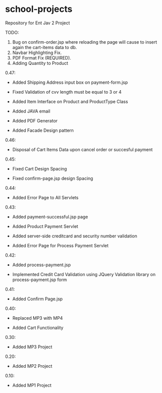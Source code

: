# school-projects
Repository for Ent Jav 2 Project

TODO: 

  1.  Bug on confirm-order.jsp where reloading the page will cause to insert again the cart-items data to db.
  2.  Navbar Highlighting Fix.
  3.  PDF Format Fix (REQUIRED).
  4.  Adding Quantity to Product

0.47:

  * Added Shipping Address input box on payment-form.jsp

  * Fixed Validation of cvv length must be equal to 3 or 4

  * Added Item Interface on Product and ProductType Class

  * Added JAVA email

  * Added PDF Generator

  * Added Facade Design pattern

0.46: 

  * Disposal of Cart Items Data upon cancel order or succesful payment

0.45: 

  * Fixed Cart Design Spacing

  * Fixed confirm-page.jsp design Spacing

0.44: 

  * Added Error Page to All Servlets

0.43:

  * Added payment-successful.jsp page
  
  * Added Product Payment Servlet
  
  * Added server-side creditcard and security number validation
  
  * Added Error Page for Process Payment Servlet

0.42:
 
  * Added process-payment.jsp
  
  * Implemented Credit Card Validation using JQuery Validation library on process-payment.jsp form

0.41: 

  * Added Confirm Page.jsp

0.40:

  * Replaced MP3 with MP4
  
  * Added Cart Functionality

0.30: 

  * Added MP3 Project

0.20:

  * Added MP2 Project
  
0.10: 

  * Added MP1 Project
